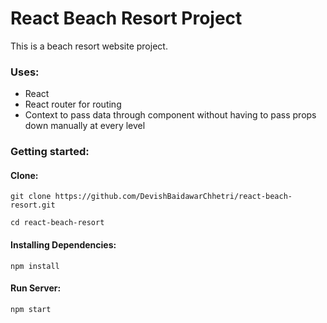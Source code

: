 # React Beach Resort Project

This is a beach resort website project.

### Uses:

- React
- React router for routing
- Context to pass data through component without having to pass props down manually at every level

### Getting started:

#### Clone:

`git clone https://github.com/DevishBaidawarChhetri/react-beach-resort.git`

`cd react-beach-resort`

#### Installing Dependencies:

`npm install`

#### Run Server:

`npm start`
